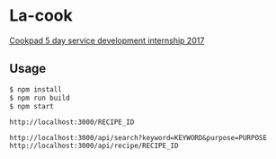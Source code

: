 # La-cook

[Cookpad 5 day service development internship 2017](https://internship.cookpad.com/2017/summer/5day-service-development/)

## Usage

```bash
$ npm install
$ npm run build
$ npm start
```
```text
http://localhost:3000/RECIPE_ID
```
```text
http://localhost:3000/api/search?keyword=KEYWORD&purpose=PURPOSE
http://localhost:3000/api/recipe/RECIPE_ID
```
